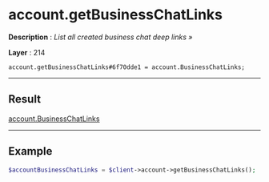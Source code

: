 # account.getBusinessChatLinks

**Description** : *List all created business chat deep links &raquo;*

**Layer** : 214

```tl
account.getBusinessChatLinks#6f70dde1 = account.BusinessChatLinks;
```

---

## Result

[account.BusinessChatLinks](type/account.BusinessChatLinks)

---

## Example

```php
$accountBusinessChatLinks = $client->account->getBusinessChatLinks();
```
